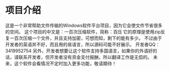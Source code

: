 # 项目介绍
这是一个非常帮助文件传输的Windows软件平台项目，因为它会使文件节省很多的空间。
这个项目的中文是：一百次压缩软件，简称：百压
它的原理是使用zip反复一百次压缩一个文件，并且支持加密，可想而知，剩下的能有多少。
不过由于开发者的英语并不好，而且用的易语言，所以源码可能不好展示。
开发者QQ：3419952754
另外，开发者想要让这个软件支持多国语言，如果你的外语好的话，请联系开发者，但开发者没有资金支付报酬，所以翻译工作是无偿的。
未来，这个软件会看情况不定时加入更多功能，敬请期待！
